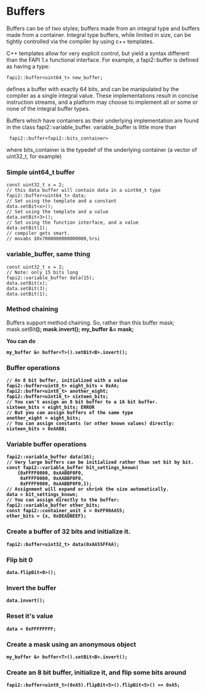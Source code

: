 # Buffers

Buffers can be of two styles; buffers made from an integral type and
buffers made from a container. Integral type buffers, while limited
in size, can be tightly controlled via the compiler by using c++
templates.

C++ templates allow for very explicit control, but yield a
syntax different than the FAPI 1.x functional interface. For example,
a fapi2::buffer is defined as having a type:

    fapi2::buffer<uint64_t> new_buffer;

defines a buffer with exactly 64 bits, and can be manipulated by the
compiler as a single integral value. These implementations result
in concise instruction streams, and a platform may choose to implement
all or some or none of the integral buffer types.

Buffers which have containers as their underlying implementation
are found in the class fapi2::variable_buffer. variable_buffer is little
more than

     fapi2::buffer<fapi2::bits_container>

where bits_container is the typedef of the underlying container (a
vector of uint32_t, for example)
### Simple uint64_t buffer
    const uint32_t x = 2;
    // this data buffer will contain data in a uint64_t type
    fapi2::buffer<uint64_t> data;
    // Set using the template and a constant
    data.setBit<x>();
    // Set using the template and a value
    data.setBit<3>();
    // Set using the function interface, and a value
    data.setBit(1);
    // compiler gets smart.
    // movabs $0x7000000000000000,%rsi

### variable_buffer, same thing
    const uint32_t x = 2;
    // Note: only 15 bits long
    fapi2::variable_buffer data(15);
    data.setBit(x);
    data.setBit(3);
    data.setBit(1);

### Method chaining
Buffers support method chaining. So, rather than this
    buffer<T> mask;
    mask.setBit<B>();
    mask.invert();
    my_buffer &= mask;

You can do

    my_buffer &= buffer<T>().setBit<B>.invert();

### Buffer operations
    // An 8 bit buffer, initialized with a value
    fapi2::buffer<uint8_t> eight_bits = 0xAA;
    fapi2::buffer<uint8_t> another_eight;
    fapi2::buffer<uint16_t> sixteen_bits;
    // You can't assign an 8 bit buffer to a 16 bit buffer.
    sixteen_bits = eight_bits; ERROR
    // But you can assign buffers of the same type
    another_eight = eight_bits;
    // You can assign constants (or other known values) directly:
    sixteen_bits = 0xAABB;

### Variable buffer operations
    fapi2::variable_buffer data(16);
    // Very large buffers can be initialized rather than set bit by bit.
    const fapi2::variable_buffer bit_settings_known(
        {0xFFFF0000, 0xAABBF0F0,
         0xFFFF0000, 0xAABBF0F0,
         0xFFFF0000, 0xAABBF0F0,});
    // Assignment will expand or shrink the size automatically.
    data = bit_settings_known;
    // You can assign directly to the buffer:
    fapi2::variable_buffer other_bits;
    const fapi2::container_unit x = 0xFF00AA55;
    other_bits = {x, 0xDEADBEEF};

### Create a buffer of 32 bits and initialize it.

    fapi2::buffer<uint32_t> data(0xAA55FFAA);

### Flip bit 0

    data.flipBit<0>();

### Invert the buffer

    data.invert();

### Reset it's value

    data = 0xFFFFFFFF;

### Create a mask using an anonymous object

    my_buffer &= buffer<T>().setBit<B>.invert();

### Create an 8 bit buffer, initialize it, and flip some bits around

    fapi2::buffer<uint8_t>(0xA5).flipBit<5>().flipBit<5>() == 0xA5;
